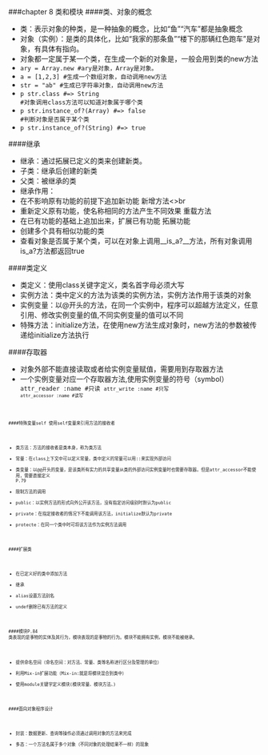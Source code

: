 ###chapter 8 类和模块
####类、对象的概念
- 类：表示对象的种类，是一种抽象的概念，比如“鱼”“汽车”都是抽象概念
- 对象（实例）：是类的具体化，比如“我家的那条鱼”“楼下的那辆红色跑车”是对象，有具体有指向。
- 对象都一定属于某一个类，在生成一个新的对象是，一般会用到类的new方法
- <code>ary = Array.new  #ary是对象，Array是对象。</code>
- <code>a = [1,2,3]  #生成一个数组对象，自动调用new方法</code>
- <code>str = "ab"   #生成已字符串对象，自动调用new方法</code>
- <code>p str.class #=> String     #对象调用class方法可以知道对象属于哪个类</code>
- <code>p str.instance_of?(Array)  #=> false  #判断对象是否属于某个类</code>
- <code>p str.instance_of?(String) #=> true</code>

####继承
- 继承：通过拓展已定义的类来创建新类。<br>
- 子类：继承后创建的新类<br>
- 父类：被继承的类<br>
- 继承作用：<br>
- 在不影响原有功能的前提下追加新功能 新增方法<>br
- 重新定义原有功能，使名称相同的方法产生不同效果  重载方法<br>
- 在已有功能的基础上追加出来，扩展已有功能  拓展功能<br>
- 创建多个具有相似功能的类<br>
- 查看对象是否属于某个类，可以在对象上调用__is_a?__方法，所有对象调用is_a?方法都返回true<br>

####类定义
- 类定义：使用class关键字定义，类名首字母必须大写<br>
- 实例方法：类中定义的方法为该类的实例方法，实例方法作用于该类的对象<br>
- 实例变量：以@开头的方法，在同一个实例中，程序可以超越方法定义，任意引用、修改实例变量的值,不同实例变量的值可以不同<br>
- 特殊方法：initialize方法，在使用new方法生成对象时，new方法的参数被传递给initialize方法执行<br>

####存取器
- 对象外部不能直接读取或者给实例变量赋值，需要用到存取器方法
- 一个实例变量对应一个存取器方法,使用实例变量的符号（symbol）
<code>attr_reader :name #只读
<code>attr_write :name  #只写
<code>attr_accessor :name  #读写

####特殊变量self
使用self变量来引用方法的接收者

- 类方法：方法的接收者是类本身，称为类方法
- 常量：在class上下文中可以定义常量，类中定义的常量可以用::来实现外部访问
- 类变量：以@@开头的变量，是该类所有实力的共享变量从类的外部访问实例变量时也需要存取器。但是attr_accessor不能使用，需要直接定义 P.79
- 限制方法的调用
 - public：以实例方法的形式向外公开该方法，没有指定访问级别时默认为public
 - private：在指定接收者的情况下不能调用该方法，initialize默认为private
 - protecte：在同一个类中时可将该方法作为实例方法调用

####扩展类
- 在已定义好的类中添加方法
- 继承
- alias设置方法别名
- undef删除已有方法的定义

####模块P.84
类表现的是事物的实体及其行为，模块表现的是事物的行为。模块不能拥有实例，模块不能被继承。
- 提供命名空间（命名空间：对方法、常量、类等名称进行区分及管理的单位）
- 利用Mix-in扩展功能（Mix-in:就是将模块混合到类中）
- 使用module关键字定义模块(模块常量、模块方法、)

####面向对象程序设计
- 封装：数据更新、查询等操作必须通过调用对象的方法来完成
- 多态：一个方法名属于多个对象（不同对象的处理结果不一样）的现象
